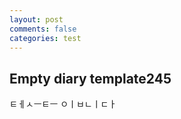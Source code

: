 ```yaml
---
layout: post
comments: false
categories: test
---
```


## Empty diary template245

ㅌㅔㅅㅡㅌㅡ ㅇㅣㅂㄴㅣㄷㅏ 

